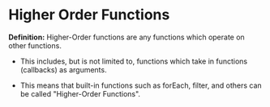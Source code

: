# Higher Order Functions

**Definition:** Higher-Order functions are any functions which operate on other functions.

* This includes, but is not limited to, functions which take in functions (callbacks) as arguments.

* This means that built-in functions such as forEach, filter, and others can be called "Higher-Order Functions".